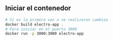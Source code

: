 ## Iniciar el contenedor

```bash
# Si es la primera vez o se realizaron cambios
docker build electro-app .
# Para iniciar en el puerto 3000
docker run -p 3000:3000 electro-app
```
